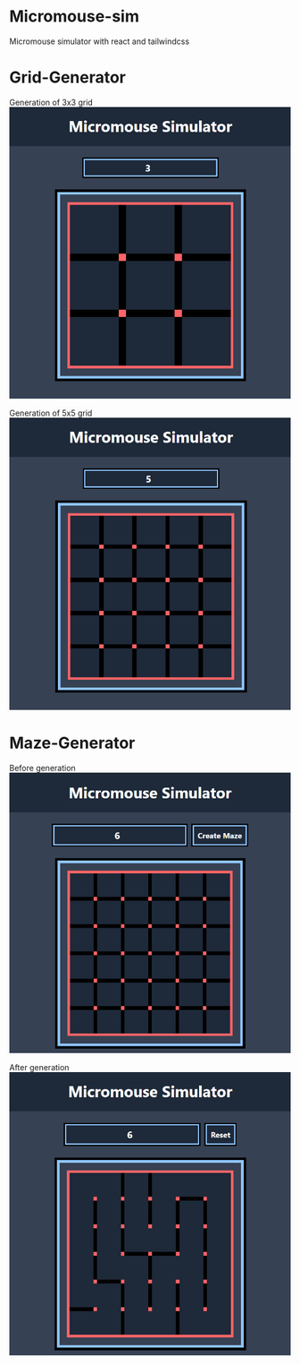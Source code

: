 # Micromouse-sim

Micromouse simulator with react and tailwindcss

# Grid-Generator

Generation of 3x3 grid
![grid-gen 3-cells](images/GridGen3Cells.png)

Generation of 5x5 grid
![grid-gen 5-cells](images/GridGen5Cells.png)

# Maze-Generator

Before generation
![before-gen 6-cells](images/MazeGenBefore.png)

After generation
![before-gen 6-cells](images/MazeGenAfter.png)
